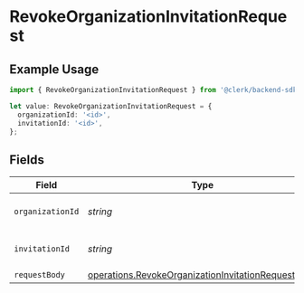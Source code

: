 # RevokeOrganizationInvitationRequest

## Example Usage

```typescript
import { RevokeOrganizationInvitationRequest } from '@clerk/backend-sdk/models/operations';

let value: RevokeOrganizationInvitationRequest = {
  organizationId: '<id>',
  invitationId: '<id>',
};
```

## Fields

| Field            | Type                                                                                                                     | Required           | Description                     |
| ---------------- | ------------------------------------------------------------------------------------------------------------------------ | ------------------ | ------------------------------- |
| `organizationId` | _string_                                                                                                                 | :heavy_check_mark: | The organization ID.            |
| `invitationId`   | _string_                                                                                                                 | :heavy_check_mark: | The organization invitation ID. |
| `requestBody`    | [operations.RevokeOrganizationInvitationRequestBody](../../models/operations/revokeorganizationinvitationrequestbody.md) | :heavy_minus_sign: | N/A                             |
